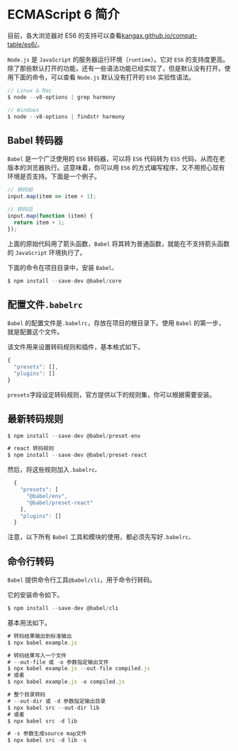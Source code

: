 # ECMAScript 6 简介

目前，各大浏览器对 ES6 的支持可以查看[kangax.github.io/compat-table/es6/](https://kangax.github.io/compat-table/es6/)。

`Node.js` 是 `JavaScript` 的服务器运行环境（`runtime`）。它对 `ES6` 的支持度更高。除了那些默认打开的功能，还有一些语法功能已经实现了，但是默认没有打开。使用下面的命令，可以查看 `Node.js` 默认没有打开的 `ES6` 实验性语法。

```js
// Linux & Mac
$ node --v8-options | grep harmony

// Windows
$ node --v8-options | findstr harmony
```

## Babel 转码器

`Babel` 是一个广泛使用的 `ES6` 转码器，可以将 `ES6` 代码转为 `ES5` 代码，从而在老版本的浏览器执行。这意味着，你可以用 `ES6` 的方式编写程序，又不用担心现有环境是否支持。下面是一个例子。
```js
// 转码前
input.map(item => item + 1);

// 转码后
input.map(function (item) {
  return item + 1;
});
```
上面的原始代码用了箭头函数，`Babel` 将其转为普通函数，就能在不支持箭头函数的 `JavaScript` 环境执行了。

下面的命令在项目目录中，安装 `Babel。`
```js
$ npm install --save-dev @babel/core
```

## 配置文件`.babelrc`

`Babel` 的配置文件是`.babelrc`，存放在项目的根目录下。使用 `Babel` 的第一步，就是配置这个文件。

该文件用来设置转码规则和插件，基本格式如下。
```js
{
  "presets": [],
  "plugins": []
}
```
`presets`字段设定转码规则，官方提供以下的规则集，你可以根据需要安装。

## 最新转码规则

```js
$ npm install --save-dev @babel/preset-env

# react 转码规则
$ npm install --save-dev @babel/preset-react
```

然后，将这些规则加入`.babelrc。`

```js
  {
    "presets": [
      "@babel/env",
      "@babel/preset-react"
    ],
    "plugins": []
  }
```

注意，以下所有 `Babel` 工具和模块的使用，都必须先写好`.babelrc。`

## 命令行转码

`Babel` 提供命令行工具`@babel/cli`，用于命令行转码。

它的安装命令如下。
```js
$ npm install --save-dev @babel/cli
```
基本用法如下。
```js
# 转码结果输出到标准输出
$ npx babel example.js

# 转码结果写入一个文件
# --out-file 或 -o 参数指定输出文件
$ npx babel example.js --out-file compiled.js
# 或者
$ npx babel example.js -o compiled.js

# 整个目录转码
# --out-dir 或 -d 参数指定输出目录
$ npx babel src --out-dir lib
# 或者
$ npx babel src -d lib

# -s 参数生成source map文件
$ npx babel src -d lib -s
```
















